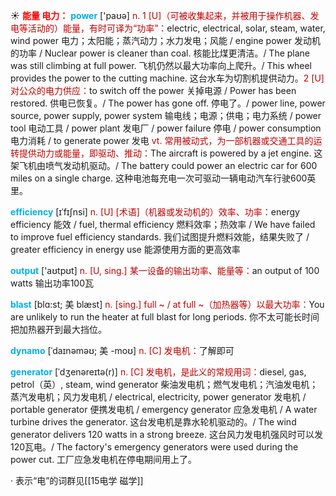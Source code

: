 ☀ <font color="red">**能量 电力：**</font>
<font color="sky blue">**power**</font> ['paʊə] 
<font color="#c00000">n. 1 [U]（可被收集起来，并被用于操作机器、发电等活动的）能量，有时可译为“功率”：</font>electric, electrical, solar, steam, water, wind power 电力；太阳能；蒸汽动力；水力发电；风能 / engine power 发动机的功率 / Nuclear power is cleaner than coal. 核能比煤更清洁。/ The plane was still climbing at full power. 飞机仍然以最大功率向上爬升。/ This wheel provides the power to the cutting machine. 这台水车为切割机提供动力。<font color="#c00000">2 [U] 对公众的电力供应：</font>to switch off the power 关掉电源 / Power has been restored. 供电已恢复。/ The power has gone off. 停电了。/ power line, power source, power supply, power system 输电线；电源；供电；电力系统 / power tool 电动工具 / power plant 发电厂 / power failure 停电 / power consumption 电力消耗 / to generate power 发电 <font color="#c00000">vt. 常用被动式，为一部机器或交通工具的运转提供动力或能量，即驱动、推动：</font>The aircraft is powered by a jet engine. 这架飞机由喷气发动机驱动。/ The battery could power an electric car for 600 miles on a single charge. 这种电池每充电一次可驱动一辆电动汽车行驶600英里。
                      
<font color="sky blue">**efficiency**</font> [ɪˈfɪʃnsi]
<font color="#c00000">n. [U] [术语]（机器或发动机的）效率、功率：</font>energy efficiency 能效 / fuel, thermal efficiency 燃料效率；热效率 / We have failed to improve fuel efficiency standards. 我们试图提升燃料效能，结果失败了 / greater efficiency in energy use 能源使用方面的更高效率
 
<font color="sky blue">**output**</font> ['aʊtpʊt] 
<font color="#c00000">n. [U, sing.] 某一设备的输出功率、能量等：</font>an output of 100 watts 输出功率100瓦

<font color="sky blue">**blast**</font> [blɑ:st; 美 blæst]
<font color="#c00000">n. [sing.] full ~ / at full ~（加热器等）以最大功率：</font>You are unlikely to run the heater at full blast for long periods. 你不太可能长时间把加热器开到最大挡位。
           
<font color="sky blue">**dynamo**</font> [ˈdaɪnəməʊ; 美 -moʊ]
<font color="#c00000">n. [C] 发电机：</font>了解即可
           
<font color="sky blue">**generator**</font> [ˈdʒenəreɪtə(r)]
<font color="#c00000">n. [C] 发电机，是此义的常规用词：</font>diesel, gas, petrol（英）, steam, wind generator 柴油发电机；燃气发电机；汽油发电机；蒸汽发电机；风力发电机 / electrical, electricity, power generator 发电机 / portable generator 便携发电机 / emergency generator 应急发电机 / A water turbine drives the generator. 这台发电机是靠水轮机驱动的。/ The wind generator delivers 120 watts in a strong breeze. 这台风力发电机强风时可以发120瓦电。/ The factory's emergency generators were used during the power cut. 工厂应急发电机在停电期间用上了。

· 表示“电”的词群见[[15电学 磁学]]
